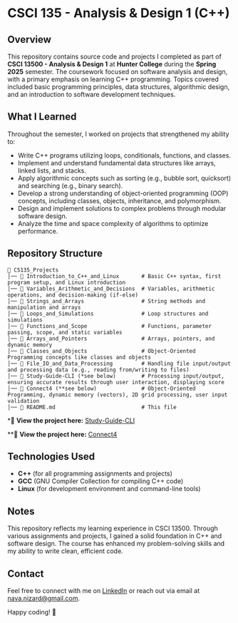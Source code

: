 # CSCI 135 - Analysis & Design 1 (C++)

## Overview
This repository contains source code and projects I completed as part of **CSCI 13500 - Analysis & Design 1** at **Hunter College** during the **Spring 2025** semester. The coursework focused on software analysis and design, with a primary emphasis on learning C++ programming. Topics covered included basic programming principles, data structures, algorithmic design, and an introduction to software development techniques.

## What I Learned
Throughout the semester, I worked on projects that strengthened my ability to:
- Write C++ programs utilizing loops, conditionals, functions, and classes.
- Implement and understand fundamental data structures like arrays, linked lists, and stacks.
- Apply algorithmic concepts such as sorting (e.g., bubble sort, quicksort) and searching (e.g., binary search).
- Develop a strong understanding of object-oriented programming (OOP) concepts, including classes, objects, inheritance, and polymorphism.
- Design and implement solutions to complex problems through modular software design.
- Analyze the time and space complexity of algorithms to optimize performance.

## Repository Structure
```
📂 CS135_Projects
│── 📂 Introduction_to_C++_and_Linux       # Basic C++ syntax, first program setup, and Linux introduction
│── 📂 Variables_Arithmetic_and_Decisions  # Variables, arithmetic operations, and decision-making (if-else)
│── 📂 Strings_and_Arrays                  # String methods and manipulation and arrays
│── 📂 Loops_and_Simulations               # Loop structures and simulations
│── 📂 Functions_and_Scope                 # Functions, parameter passing, scope, and static variables
│── 📂 Arrays_and_Pointers                 # Arrays, pointers, and dynamic memory
│── 📂 Classes_and_Objects                 # Object-Oriented Programming concepts like classes and objects
│── 📂 File_IO_and_Data_Processing         # Handling file input/output and processing data (e.g., reading from/writing to files)
│── 📂 Study-Guide-CLI (*see below)        # Processing input/output, ensuring accurate results through user interaction, displaying score
│── 📂 Connect4 (**see below)              # Object-Oriented Programming, dynamic memory (vectors), 2D grid processing, user input validation
│── 📄 README.md                           # This file  
```
*🔗 **View the project here:** [Study-Guide-CLI](https://github.com/navanizard/Study-Guide-CLI)

**🔗 **View the project here:** [Connect4](https://github.com/navanizard/Connect4)

## Technologies Used
- **C++** (for all programming assignments and projects)
- **GCC** (GNU Compiler Collection for compiling C++ code)
- **Linux** (for development environment and command-line tools)
  
## Notes
This repository reflects my learning experience in CSCI 13500. Through various assignments and projects, I gained a solid foundation in C++ and software design. The course has enhanced my problem-solving skills and my ability to write clean, efficient code.

## Contact
Feel free to connect with me on [LinkedIn](https://www.linkedin.com/in/nava-nizard) or reach out via email at nava.nizard@gmail.com.

Happy coding! 🚀
